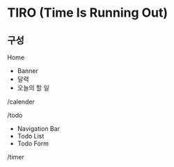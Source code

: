 # TIRO (Time Is Running Out)

## 구성

Home

- Banner
- 달력
- 오늘의 할 일

/calender

/todo

- Navigation Bar
- Todo List
- Todo Form

/timer
